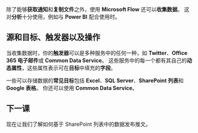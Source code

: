 除了能够**获取通知**和**复制文件**之外，使用 **Microsoft Flow** 还可以**收集数据**。  这对**分析**十分使用，例如与 **Power BI** 配合使用时。  

## <a name="sources-and-destinations-triggers-and-actions"></a>源和目标、触发器以及操作
当收集数据时，你的**触发器**可以是多种服务中的任何一种，如 **Twitter**、**Office 365 电子邮件**或 **Common Data Service**。  这些服务中的每一个都有其自己的**动态属性**，这些属性表示可在**目标**中填充的**字段**。

一些可以存储数据的**常见目标**包括 **Excel**、**SQL Server**、**SharePoint 列表**和 **Google 表格**。  你还可以使用 **Common Data Service**。

## <a name="next-lesson"></a>下一课
现在让我们了解如何基于 SharePoint 列表中的数据发布推文。 


